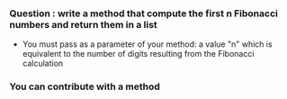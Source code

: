 ### Question : write a method that compute the first n Fibonacci numbers and return them in a list
- You must pass as a parameter of your method: a value "n" which is equivalent to the number of digits resulting from the Fibonacci calculation

### You can contribute with a method